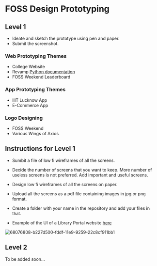 # FOSS Design Prototyping

## Level 1
- Ideate and sketch the prototype using pen and paper.
- Submit the screenshot.

### Web Prototyping Themes
- College Website 
- Revamp [Python documentation](https://docs.python.org/3/)
- FOSS Weekend Leaderboard

### App Prototyping Themes
- IIIT Lucknow App
- E-Commerce App

### Logo Designing
- FOSS Weekend
- Various Wings of Axios

## Instructions for Level 1

- Sumbit a file of low fi wireframes of all the screens. 

- Decide the number of screens that you want to keep. More number of useless screens is not preferred. Add important and useful screens.

- Design low fi wireframes of all the screens on paper. 

- Upload all the screens as a pdf file containing images in jpg or png format.

- Create a folder with your name in the repository and add your files in that.

- Example of the UI of a Library Portal website [here](https://ibb.co/J7DzCw9)

![68076808-b227d500-fddf-11e9-9259-22c8cf911bb1](https://user-images.githubusercontent.com/54657980/157660652-9a9f04af-3891-4d5f-8728-f1eafefdf6c7.png)

## Level 2
To be added soon...


